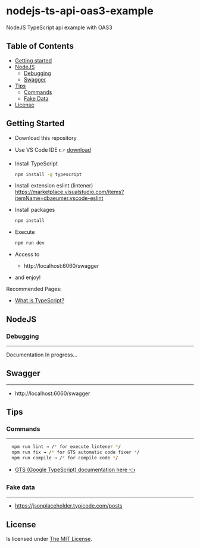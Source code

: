# nodejs-ts-api-oas3-example
NodeJS TypeScript api example with OAS3

## Table of Contents
- [Getting started](#getting-started)
- [NodeJS](#nodejs)
  - [Debugging](#debugging)
  - [Swagger](#swagger)
- [Tips](#tips)
  - [Commands](#commands)
  - [Fake Data](#fake-data)
- [License](#license)

## Getting Started

* Download this repository
* Use VS Code IDE :point_right: [download](https://code.visualstudio.com/download)
* Install TypeScript
	```bash
	npm install -g typescript
	```
* Install extension eslint (lintener)
  https://marketplace.visualstudio.com/items?itemName=dbaeumer.vscode-eslint

* Install packages
	```bash
  npm install
  
* Execute
	```bash
  npm run dev
  ```
* Access to
  * http://localhost:6060/swagger
* and enjoy!
 
Recommended Pages:
* [What is TypeScript?](https://www.typescriptlang.org/)


## NodeJS

### Debugging
---
Documentation In progress...


## Swagger
---
* http://localhost:6060/swagger


## Tips

### Commands
---

```bash
  npm run lint → /* for execute lintener */
  npm run fix → /* for GTS automatic code fixer */ 
  npm run compile → /* for compile code */
```
* [GTS (Google TypeScript) documentation here :point_left:](https://github.com/google/gts#readme)

### Fake data
---
* https://jsonplaceholder.typicode.com/posts

## License

Is licensed under [The MIT License](LICENSE).    
